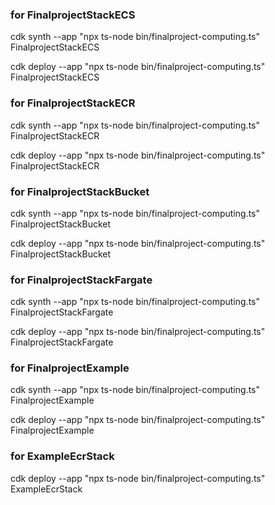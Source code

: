 
### for FinalprojectStackECS
cdk synth --app "npx ts-node bin/finalproject-computing.ts" FinalprojectStackECS

cdk deploy --app "npx ts-node bin/finalproject-computing.ts" FinalprojectStackECS

### for FinalprojectStackECR

cdk synth --app "npx ts-node bin/finalproject-computing.ts" FinalprojectStackECR

cdk deploy --app "npx ts-node bin/finalproject-computing.ts" FinalprojectStackECR


### for FinalprojectStackBucket
cdk synth --app "npx ts-node bin/finalproject-computing.ts" FinalprojectStackBucket

cdk deploy --app "npx ts-node bin/finalproject-computing.ts" FinalprojectStackBucket


### for FinalprojectStackFargate
cdk synth --app "npx ts-node bin/finalproject-computing.ts" FinalprojectStackFargate

cdk deploy --app "npx ts-node bin/finalproject-computing.ts" FinalprojectStackFargate


### for FinalprojectExample
cdk synth --app "npx ts-node bin/finalproject-computing.ts" FinalprojectExample

cdk deploy --app "npx ts-node bin/finalproject-computing.ts" FinalprojectExample

### for ExampleEcrStack

cdk deploy --app "npx ts-node bin/finalproject-computing.ts" ExampleEcrStack